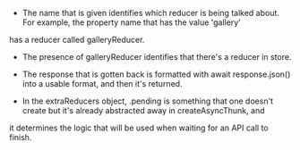 - The name that is given identifies which reducer is being talked about. For example, the property name that has the value 'gallery' 
 
has a reducer called galleryReducer.

- The presence of galleryReducer identifies that there's a reducer in store.

- The response that is gotten back is formatted with await response.json() into a usable format, and then it's returned.

- In the extraReducers object, .pending is something that one doesn't create but it's already abstracted away in createAsyncThunk, and 
 
it determines the logic that will be used when waiting for an API call to finish. 